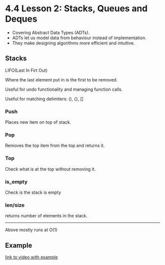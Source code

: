 # 4.4 Lesson 2: Stacks, Queues and Deques

- Covering Abstract Data Types (ADTs).
- ADTs let us model data from behaviour instead of implementation.
- They make designing algorithms more efficient and intuitive.

## Stacks

LIFO(Last In Firt Out)

Where the last element put in is the first to be removed.

Useful for undo functionality and managing function calls.

Useful for matching delimiters: (), {}, []

### Push

Places new item on top of stack.

### Pop

Removes the top item from the top and returns it.

### Top

Check what is at the top without removing it.

### is_empty

Check is the stack is empty

### len/size

returns number of elements in the stack.

---

Above mostly runs at O(1)

## Example

[link to video with example](https://onlinestudy.york.ac.uk/courses/1637/pages/4-dot-4-1-video-lecture-abstract-data-structures-adt?module_item_id=128943)